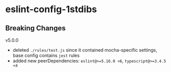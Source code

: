# eslint-config-1stdibs

## Breaking Changes

v5.0.0

-   deleted `./rules/test.js` since it contained mocha-specific settings, base config contains `jest` rules
-   added new peerDependencies: `eslint@>=5.16.0 <6`, `typescript@>=3.4.5 <4`
